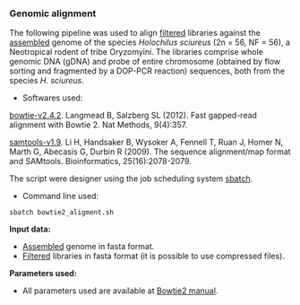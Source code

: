 ### Genomic alignment

The following pipeline was used to align [filtered](https://github.com/MoreiraCN/Filtering_Illumina_sequences) libraries against the [assembled](https://github.com/MoreiraCN/Assembling_Illumina_sequences) genome of the species *Holochilus sciureus* (2n = 56, NF = 56), a Neotropical rodent of tribe Oryzomyini. The libraries comprise whole genomic DNA (gDNA) and probe of entire chromosome (obtained by flow sorting and fragmented by a DOP-PCR reaction) sequences, both from the species *H. sciureus*.

- Softwares used:

[bowtie-v2.4.2](http://bowtie-bio.sourceforge.net/bowtie2/index.shtml). Langmead B, Salzberg SL (2012). Fast gapped-read alignment with Bowtie 2. Nat Methods, 9(4):357.

[samtools-v1.9](http://samtools.sourceforge.net/). Li H, Handsaker B, Wysoker A, Fennell T, Ruan J, Homer N, Marth G, Abecasis G, Durbin R (2009). The sequence alignment/map format and SAMtools. Bioinformatics, 25(16):2078-2079.

The script were designer using the job scheduling system [sbatch](https://slurm.schedmd.com/sbatch.html).

- Command line used:

`sbatch bowtie2_aligment.sh`

**Input data:**
 
 - [Assembled](https://github.com/MoreiraCN/Assembling_Illumina_sequences) genome in fasta format.
 - [Filtered](https://github.com/MoreiraCN/Filtering_Illumina_sequences) libraries in fasta format (it is possible to use compressed files).

 **Parameters used:**
 
 - All parameters used are available at [Bowtie2 manual](http://bowtie-bio.sourceforge.net/bowtie2/manual.shtml#options).
